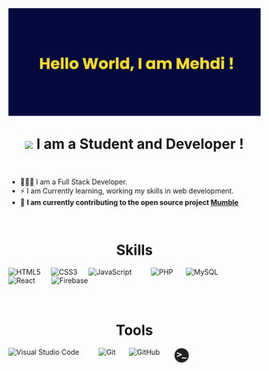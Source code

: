   <img align="center" src="banner.png">
<br/>
  <h1 align="center">
    <img src="https://raw.githubusercontent.com/iampavangandhi/iampavangandhi/master/gifs/Hi.gif" width= "26px"/> I am a Student and Developer ! 
  </h1>
<br/>

  - 👨🏽‍💻 I am a Full Stack Developer.
  - ⚡ I am Currently learning, working my skills in web development.
  - 📌 **I am currently contributing to the open source project [Mumble](https://github.com/divanov11/Mumble)**

<br/>
  
  <h1 align="center">Skills</h1>
    <img align="left" alt="HTML5" width="85px" src="https://img.shields.io/badge/HTML5-E34F26?style=for-the-badge&logo=html5&logoColor=white" />
    <img align="left" alt="CSS3" width="75px" src="https://img.shields.io/badge/CSS3-1572B6?style=for-the-badge&logo=css3&logoColor=white" />
    <img align="left" alt="JavaScript" width="125px" src="https://img.shields.io/badge/JavaScript-F7DF1E?style=for-the-badge&logo=javascript&logoColor=black" />
    <img align="left" alt="PHP" width="70px" src="https://img.shields.io/badge/PHP-777BB4?style=for-the-badge&logo=php&logoColor=white" />
    <img align="left" alt="MySQL" width="90px" src="https://img.shields.io/badge/MySQL-00000F?style=for-the-badge&logo=mysql&logoColor=white"/>
    <img align="left" alt="React" width="86px" src="https://img.shields.io/badge/React-20232A?style=for-the-badge&logo=react&logoColor=61DAFB" />
    <img align="left" alt="Firebase" width="113px" src="https://img.shields.io/badge/firebase-ffca28?style=for-the-badge&logo=firebase&logoColor=white"/>
<br/>
<br/>
<br/>
<br/>
  <h1 align="center">Tools</h1>
    <img align="left" alt="Visual Studio Code" width="180px" src="https://img.shields.io/badge/Visual_Studio_Code-0078D4?style=for-the-badge&logo=visual%20studio%20code&logoColor=white" />
    <img align="left" alt="Git" width="61px" src="https://img.shields.io/badge/Git-F05032?style=for-the-badge&logo=git&logoColor=white" />
    <img align="left" alt="GitHub" width="90px" src="https://img.shields.io/badge/GitHub-100000?style=for-the-badge&logo=github&logoColor=white" />
    <img align="left" alt="Terminal" width="30px" src="https://raw.githubusercontent.com/github/explore/80688e429a7d4ef2fca1e82350fe8e3517d3494d/topics/terminal/terminal.png" />
<br/>
<br/>
<br/>

